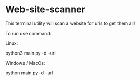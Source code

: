# Web-site-scanner
This terminal utility will scan a website for urls to get them all!

To run use command:

Linux:

  python3 main.py -d <depth> -url <url to scan>
  
Windows / MacOs:
  
  python main.py -d <depth> -url <url to scan>
